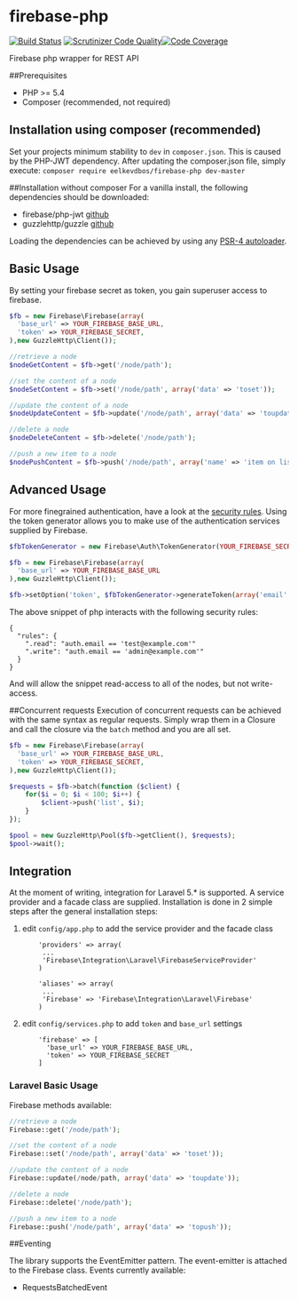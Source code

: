 firebase-php
============

[![Build Status](https://travis-ci.org/eelkevdbos/firebase-php.svg?branch=master)](https://travis-ci.org/eelkevdbos/firebase-php) [![Scrutinizer Code Quality](https://scrutinizer-ci.com/g/eelkevdbos/firebase-php/badges/quality-score.png?b=master)](https://scrutinizer-ci.com/g/eelkevdbos/firebase-php/?branch=master)[![Code Coverage](https://scrutinizer-ci.com/g/eelkevdbos/firebase-php/badges/coverage.png?b=master)](https://scrutinizer-ci.com/g/eelkevdbos/firebase-php/?branch=master)

Firebase php wrapper for REST API

##Prerequisites
- PHP >= 5.4
- Composer (recommended, not required)

## Installation using composer (recommended)
Set your projects minimum stability to `dev` in `composer.json`. This is caused by the PHP-JWT dependency. After updating the composer.json file, simply execute: `composer require eelkevdbos/firebase-php dev-master`

##Installation without composer
For a vanilla install, the following dependencies should be downloaded:
- firebase/php-jwt [github](https://github.com/firebase/php-jwt/releases/tag/v1.0.0)
- guzzlehttp/guzzle [github](https://github.com/guzzle/guzzle/releases/tag/5.0.3)

Loading the dependencies can be achieved by using any [PSR-4 autoloader](https://github.com/php-fig/fig-standards/blob/master/accepted/PSR-4-autoloader-examples.md).

## Basic Usage
By setting your firebase secret as token, you gain superuser access to firebase.

```php
$fb = new Firebase\Firebase(array(
  'base_url' => YOUR_FIREBASE_BASE_URL,
  'token' => YOUR_FIREBASE_SECRET,
),new GuzzleHttp\Client());

//retrieve a node
$nodeGetContent = $fb->get('/node/path');

//set the content of a node
$nodeSetContent = $fb->set('/node/path', array('data' => 'toset'));

//update the content of a node
$nodeUpdateContent = $fb->update('/node/path', array('data' => 'toupdate'));

//delete a node
$nodeDeleteContent = $fb->delete('/node/path');

//push a new item to a node
$nodePushContent = $fb->push('/node/path', array('name' => 'item on list'));

```

## Advanced Usage
For more finegrained authentication, have a look at the [security rules](https://www.firebase.com/docs/security/security-rules.html). Using the token generator allows you to make use of the authentication services supplied by Firebase.

```php
$fbTokenGenerator = new Firebase\Auth\TokenGenerator(YOUR_FIREBASE_SECRET);

$fb = new Firebase\Firebase(array(
  'base_url' => YOUR_FIREBASE_BASE_URL
),new GuzzleHttp\Client());

$fb->setOption('token', $fbTokenGenerator->generateToken(array('email' => 'test@example.com'));
```

The above snippet of php interacts with the following security rules:

```
{
  "rules": {
    ".read": "auth.email == 'test@example.com'"
    ".write": "auth.email == 'admin@example.com'"
  }
}
```
And will allow the snippet read-access to all of the nodes, but not write-access.

##Concurrent requests
Execution of concurrent requests can be achieved with the same syntax as regular requests. Simply wrap them in a Closure and call the closure via the `batch` method and you are all set.

```php
$fb = new Firebase\Firebase(array(
  'base_url' => YOUR_FIREBASE_BASE_URL,
  'token' => YOUR_FIREBASE_SECRET,
),new GuzzleHttp\Client());

$requests = $fb->batch(function ($client) {
    for($i = 0; $i < 100; $i++) {
        $client->push('list', $i);
    }
});

$pool = new GuzzleHttp\Pool($fb->getClient(), $requests);
$pool->wait();

```

## Integration
At the moment of writing, integration for Laravel 5.* is supported. A service provider and a facade class are supplied. Installation is done in 2 simple steps after the general installation steps:

 1. edit `config/app.php` to add the service provider and the facade class

            'providers' => array(
             ...
             'Firebase\Integration\Laravel\FirebaseServiceProvider'
            )
            
            'aliases' => array(
             ...
             'Firebase' => 'Firebase\Integration\Laravel\Firebase'
            )

 2. edit `config/services.php` to add `token` and `base_url` settings

            'firebase' => [
              'base_url' => YOUR_FIREBASE_BASE_URL,
              'token' => YOUR_FIREBASE_SECRET
            ]

###  Laravel Basic Usage
Firebase methods available:

```php
//retrieve a node
Firebase::get('/node/path');

//set the content of a node
Firebase::set('/node/path', array('data' => 'toset'));

//update the content of a node
Firebase::update(/node/path, array('data' => 'toupdate'));

//delete a node
Firebase::delete('/node/path');

//push a new item to a node
Firebase::push('/node/path', array('data' => 'topush'));

```

##Eventing

The library supports the EventEmitter pattern. The event-emitter is attached to the Firebase class. Events currently available:
- RequestsBatchedEvent
